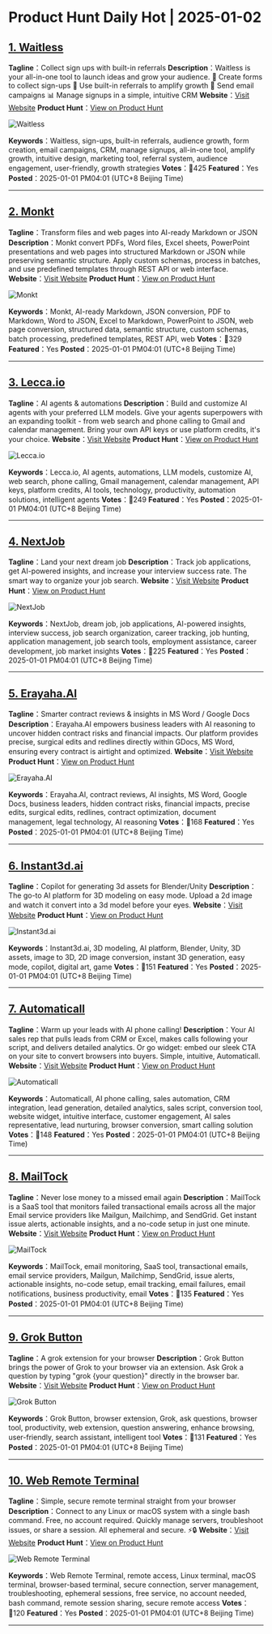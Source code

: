 # Product Hunt Daily Hot | 2025-01-02

## [1. Waitless](https://www.producthunt.com/posts/waitless-2?utm_campaign=producthunt-api&utm_medium=api-v2&utm_source=Application%3A+phtrends+%28ID%3A+147529%29)
**Tagline**：Collect sign ups with built-in referrals
**Description**：Waitless is your all-in-one tool to launch ideas and grow your audience. 📝 Create forms to collect sign-ups 🔗 Use built-in referrals to amplify growth 📩 Send email campaigns 📊 Manage signups in a simple, intuitive CRM
**Website**：[Visit Website](https://www.producthunt.com/r/TCLOSHMH4FM7YX?utm_campaign=producthunt-api&utm_medium=api-v2&utm_source=Application%3A+phtrends+%28ID%3A+147529%29)
**Product Hunt**：[View on Product Hunt](https://www.producthunt.com/posts/waitless-2?utm_campaign=producthunt-api&utm_medium=api-v2&utm_source=Application%3A+phtrends+%28ID%3A+147529%29)

![Waitless](https://ph-files.imgix.net/c23284e7-d43f-453d-ba33-620d4f3bc77f.jpeg?auto=format&fit=crop&frame=1&h=512&w=1024)

**Keywords**：Waitless, sign-ups, built-in referrals, audience growth, form creation, email campaigns, CRM, manage signups, all-in-one tool, amplify growth, intuitive design, marketing tool, referral system, audience engagement, user-friendly, growth strategies
**Votes**：🔺425
**Featured**：Yes
**Posted**：2025-01-01 PM04:01 (UTC+8 Beijing Time)

---

## [2. Monkt](https://www.producthunt.com/posts/monkt?utm_campaign=producthunt-api&utm_medium=api-v2&utm_source=Application%3A+phtrends+%28ID%3A+147529%29)
**Tagline**：Transform files and web pages into AI-ready Markdown or JSON
**Description**：Monkt convert PDFs, Word files, Excel sheets, PowerPoint presentations and web pages into structured Markdown or JSON while preserving semantic structure. Apply custom schemas, process in batches, and use predefined templates through REST API or web interface.
**Website**：[Visit Website](https://www.producthunt.com/r/FVEASJ42QJSQFH?utm_campaign=producthunt-api&utm_medium=api-v2&utm_source=Application%3A+phtrends+%28ID%3A+147529%29)
**Product Hunt**：[View on Product Hunt](https://www.producthunt.com/posts/monkt?utm_campaign=producthunt-api&utm_medium=api-v2&utm_source=Application%3A+phtrends+%28ID%3A+147529%29)

![Monkt](https://ph-files.imgix.net/9da8944d-d590-427f-857f-988c3d02c4f7.png?auto=format&fit=crop&frame=1&h=512&w=1024)

**Keywords**：Monkt, AI-ready Markdown, JSON conversion, PDF to Markdown, Word to JSON, Excel to Markdown, PowerPoint to JSON, web page conversion, structured data, semantic structure, custom schemas, batch processing, predefined templates, REST API, web
**Votes**：🔺329
**Featured**：Yes
**Posted**：2025-01-01 PM04:01 (UTC+8 Beijing Time)

---

## [3. Lecca.io](https://www.producthunt.com/posts/lecca-io?utm_campaign=producthunt-api&utm_medium=api-v2&utm_source=Application%3A+phtrends+%28ID%3A+147529%29)
**Tagline**：AI agents & automations
**Description**：Build and customize AI agents with your preferred LLM models. Give your agents superpowers with an expanding toolkit - from web search and phone calling to Gmail and calendar management. Bring your own API keys or use platform credits, it's your choice.
**Website**：[Visit Website](https://www.producthunt.com/r/KBIJSYTDQR2HK7?utm_campaign=producthunt-api&utm_medium=api-v2&utm_source=Application%3A+phtrends+%28ID%3A+147529%29)
**Product Hunt**：[View on Product Hunt](https://www.producthunt.com/posts/lecca-io?utm_campaign=producthunt-api&utm_medium=api-v2&utm_source=Application%3A+phtrends+%28ID%3A+147529%29)

![Lecca.io](https://ph-files.imgix.net/3778491e-4d51-47ca-8574-99a5c5c64656.png?auto=format&fit=crop&frame=1&h=512&w=1024)

**Keywords**：Lecca.io, AI agents, automations, LLM models, customize AI, web search, phone calling, Gmail management, calendar management, API keys, platform credits, AI tools, technology, productivity, automation solutions, intelligent agents
**Votes**：🔺249
**Featured**：Yes
**Posted**：2025-01-01 PM04:01 (UTC+8 Beijing Time)

---

## [4. NextJob](https://www.producthunt.com/posts/nextjob?utm_campaign=producthunt-api&utm_medium=api-v2&utm_source=Application%3A+phtrends+%28ID%3A+147529%29)
**Tagline**：Land your next dream job
**Description**：Track job applications, get AI-powered insights, and increase your interview success rate. The smart way to organize your job search.
**Website**：[Visit Website](https://www.producthunt.com/r/PGMGYCHUN3RYY3?utm_campaign=producthunt-api&utm_medium=api-v2&utm_source=Application%3A+phtrends+%28ID%3A+147529%29)
**Product Hunt**：[View on Product Hunt](https://www.producthunt.com/posts/nextjob?utm_campaign=producthunt-api&utm_medium=api-v2&utm_source=Application%3A+phtrends+%28ID%3A+147529%29)

![NextJob](https://ph-files.imgix.net/5e223b8a-e075-4870-8283-ee08fe32cbd2.png?auto=format&fit=crop&frame=1&h=512&w=1024)

**Keywords**：NextJob, dream job, job applications, AI-powered insights, interview success, job search organization, career tracking, job hunting, application management, job search tools, employment assistance, career development, job market insights
**Votes**：🔺225
**Featured**：Yes
**Posted**：2025-01-01 PM04:01 (UTC+8 Beijing Time)

---

## [5. Erayaha.AI](https://www.producthunt.com/posts/erayaha-ai?utm_campaign=producthunt-api&utm_medium=api-v2&utm_source=Application%3A+phtrends+%28ID%3A+147529%29)
**Tagline**：Smarter contract reviews & insights in MS Word / Google Docs
**Description**：Erayaha.AI empowers business leaders with AI reasoning to uncover hidden contract risks and financial impacts. Our platform provides precise, surgical edits and redlines directly within GDocs, MS Word, ensuring every contract is airtight and optimized.
**Website**：[Visit Website](https://www.producthunt.com/r/6JWW4L6GYKWH5Y?utm_campaign=producthunt-api&utm_medium=api-v2&utm_source=Application%3A+phtrends+%28ID%3A+147529%29)
**Product Hunt**：[View on Product Hunt](https://www.producthunt.com/posts/erayaha-ai?utm_campaign=producthunt-api&utm_medium=api-v2&utm_source=Application%3A+phtrends+%28ID%3A+147529%29)

![Erayaha.AI](https://ph-files.imgix.net/21d8a485-f472-4b08-9664-3fb534b38eb0.png?auto=format&fit=crop&frame=1&h=512&w=1024)

**Keywords**：Erayaha.AI, contract reviews, AI insights, MS Word, Google Docs, business leaders, hidden contract risks, financial impacts, precise edits, surgical edits, redlines, contract optimization, document management, legal technology, AI reasoning
**Votes**：🔺168
**Featured**：Yes
**Posted**：2025-01-01 PM04:01 (UTC+8 Beijing Time)

---

## [6. Instant3d.ai](https://www.producthunt.com/posts/instant3d-ai?utm_campaign=producthunt-api&utm_medium=api-v2&utm_source=Application%3A+phtrends+%28ID%3A+147529%29)
**Tagline**：Copilot for generating 3d assets for Blender/Unity
**Description**：The go-to AI platform for 3D modeling on easy mode. Upload a 2d image and watch it convert into a 3d model before your eyes.
**Website**：[Visit Website](https://www.producthunt.com/r/J22P6JYTFAI7K7?utm_campaign=producthunt-api&utm_medium=api-v2&utm_source=Application%3A+phtrends+%28ID%3A+147529%29)
**Product Hunt**：[View on Product Hunt](https://www.producthunt.com/posts/instant3d-ai?utm_campaign=producthunt-api&utm_medium=api-v2&utm_source=Application%3A+phtrends+%28ID%3A+147529%29)

![Instant3d.ai](https://ph-files.imgix.net/a732e5b7-e6a8-4195-98d4-e4377fd8031d.png?auto=format&fit=crop&frame=1&h=512&w=1024)

**Keywords**：Instant3d.ai, 3D modeling, AI platform, Blender, Unity, 3D assets, image to 3D, 2D image conversion, instant 3D generation, easy mode, copilot, digital art, game
**Votes**：🔺151
**Featured**：Yes
**Posted**：2025-01-01 PM04:01 (UTC+8 Beijing Time)

---

## [7. Automaticall](https://www.producthunt.com/posts/automaticall?utm_campaign=producthunt-api&utm_medium=api-v2&utm_source=Application%3A+phtrends+%28ID%3A+147529%29)
**Tagline**：Warm up your leads with AI phone calling!
**Description**：Your AI sales rep that pulls leads from CRM or Excel, makes calls following your script, and delivers detailed analytics. Or go widget: embed our sleek CTA on your site to convert browsers into buyers. Simple, intuitive, Automaticall.
**Website**：[Visit Website](https://www.producthunt.com/r/IZ53EROZ5FHCSK?utm_campaign=producthunt-api&utm_medium=api-v2&utm_source=Application%3A+phtrends+%28ID%3A+147529%29)
**Product Hunt**：[View on Product Hunt](https://www.producthunt.com/posts/automaticall?utm_campaign=producthunt-api&utm_medium=api-v2&utm_source=Application%3A+phtrends+%28ID%3A+147529%29)

![Automaticall](https://ph-files.imgix.net/715efc75-dcf6-4244-bbaa-8e8bca1c58c3.png?auto=format&fit=crop&frame=1&h=512&w=1024)

**Keywords**：Automaticall, AI phone calling, sales automation, CRM integration, lead generation, detailed analytics, sales script, conversion tool, website widget, intuitive interface, customer engagement, AI sales representative, lead nurturing, browser conversion, smart calling solution
**Votes**：🔺148
**Featured**：Yes
**Posted**：2025-01-01 PM04:01 (UTC+8 Beijing Time)

---

## [8. MailTock](https://www.producthunt.com/posts/mailtock?utm_campaign=producthunt-api&utm_medium=api-v2&utm_source=Application%3A+phtrends+%28ID%3A+147529%29)
**Tagline**：Never lose money to a missed email again
**Description**：MailTock is a SaaS tool that monitors failed transactional emails across all the major Email service providers like Mailgun, Mailchimp, and SendGrid. Get instant issue alerts, actionable insights, and a no-code setup in just one minute.
**Website**：[Visit Website](https://www.producthunt.com/r/MPBT4M54ZIDO6E?utm_campaign=producthunt-api&utm_medium=api-v2&utm_source=Application%3A+phtrends+%28ID%3A+147529%29)
**Product Hunt**：[View on Product Hunt](https://www.producthunt.com/posts/mailtock?utm_campaign=producthunt-api&utm_medium=api-v2&utm_source=Application%3A+phtrends+%28ID%3A+147529%29)

![MailTock](https://ph-files.imgix.net/d751959b-b196-4138-b63e-7e0656c7f966.png?auto=format&fit=crop&frame=1&h=512&w=1024)

**Keywords**：MailTock, email monitoring, SaaS tool, transactional emails, email service providers, Mailgun, Mailchimp, SendGrid, issue alerts, actionable insights, no-code setup, email tracking, email failures, email notifications, business productivity, email
**Votes**：🔺135
**Featured**：Yes
**Posted**：2025-01-01 PM04:01 (UTC+8 Beijing Time)

---

## [9. Grok Button](https://www.producthunt.com/posts/grok-button?utm_campaign=producthunt-api&utm_medium=api-v2&utm_source=Application%3A+phtrends+%28ID%3A+147529%29)
**Tagline**：A grok extension for your browser
**Description**：Grok Button brings the power of Grok to your browser via an extension. Ask Grok a question by typing "grok {your question}" directly in the browser bar.
**Website**：[Visit Website](https://www.producthunt.com/r/XPEHOPNCU7EK22?utm_campaign=producthunt-api&utm_medium=api-v2&utm_source=Application%3A+phtrends+%28ID%3A+147529%29)
**Product Hunt**：[View on Product Hunt](https://www.producthunt.com/posts/grok-button?utm_campaign=producthunt-api&utm_medium=api-v2&utm_source=Application%3A+phtrends+%28ID%3A+147529%29)

![Grok Button](https://ph-files.imgix.net/78203d74-8b20-4d90-8547-dc321e679470.png?auto=format&fit=crop&frame=1&h=512&w=1024)

**Keywords**：Grok Button, browser extension, Grok, ask questions, browser tool, productivity, web extension, question answering, enhance browsing, user-friendly, search assistant, intelligent tool
**Votes**：🔺131
**Featured**：Yes
**Posted**：2025-01-01 PM04:01 (UTC+8 Beijing Time)

---

## [10. Web Remote Terminal](https://www.producthunt.com/posts/web-remote-terminal?utm_campaign=producthunt-api&utm_medium=api-v2&utm_source=Application%3A+phtrends+%28ID%3A+147529%29)
**Tagline**：Simple, secure remote terminal straight from your browser
**Description**：Connect to any Linux or macOS system with a single bash command. Free, no account required. Quickly manage servers, troubleshoot issues, or share a session. All ephemeral and secure. ⚡️️🔒
**Website**：[Visit Website](https://www.producthunt.com/r/IE5JUNHXXDTM6F?utm_campaign=producthunt-api&utm_medium=api-v2&utm_source=Application%3A+phtrends+%28ID%3A+147529%29)
**Product Hunt**：[View on Product Hunt](https://www.producthunt.com/posts/web-remote-terminal?utm_campaign=producthunt-api&utm_medium=api-v2&utm_source=Application%3A+phtrends+%28ID%3A+147529%29)

![Web Remote Terminal](https://ph-files.imgix.net/5cd2b2f6-34ac-4d18-aa15-bee9223d3731.png?auto=format&fit=crop&frame=1&h=512&w=1024)

**Keywords**：Web Remote Terminal, remote access, Linux terminal, macOS terminal, browser-based terminal, secure connection, server management, troubleshooting, ephemeral sessions, free service, no account needed, bash command, remote session sharing, secure remote access
**Votes**：🔺120
**Featured**：Yes
**Posted**：2025-01-01 PM04:01 (UTC+8 Beijing Time)

---

